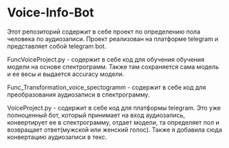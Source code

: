 # Voice-Info-Bot
Этот репозиторий содержит в себе проект по определению пола человека по аудиозаписи. Проект реализован на платформе telegram  и представляет собой telegram bot.

FuncVoiceProject.py - содержит в себе код для обучения обучения модели на основе спектрограмм. Также там сохраняется сама модель и ее весы и выдается accuracy модели.

Func_Transformation_voice_spectogramm  - содержит в себе код для преобразования аудиозаписи в спектрограмму.

VoiceProject.py  - содержит в себе код для платформы telegram. Это уже полноценный бот, который принимает на вход аудиозапись, конвертирует ее в спектрограмму, отдает модели, та определяет пол и возвращает ответ(мужской или женский голос). Также я добавила сюда конвертацию аудиозаписи в текс.


